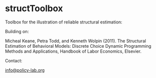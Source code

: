 structToolbox
============= 

Toolbox for the illustration of reliable structural estimation:

Building on:

Micheal Keane, Petra Todd, and Kenneth Wolpin (2011). The Structural Estimation of Behavioral Models: Discrete Choice Dynamic Programming Methods and Applications, Handbook of Labor Economics, Elsevier. 

Contact:

info@policy-lab.org

